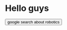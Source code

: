 # Hello guys
<!DOCTYPE html>
<html>
<body>
<a href="https://www.nasa.gov/audience/forstudents/k-4/stories/nasa-knows/what_is_robotics_k4.html"><input type="submit"value="google search about robotics"></a>
</body>
</html>
